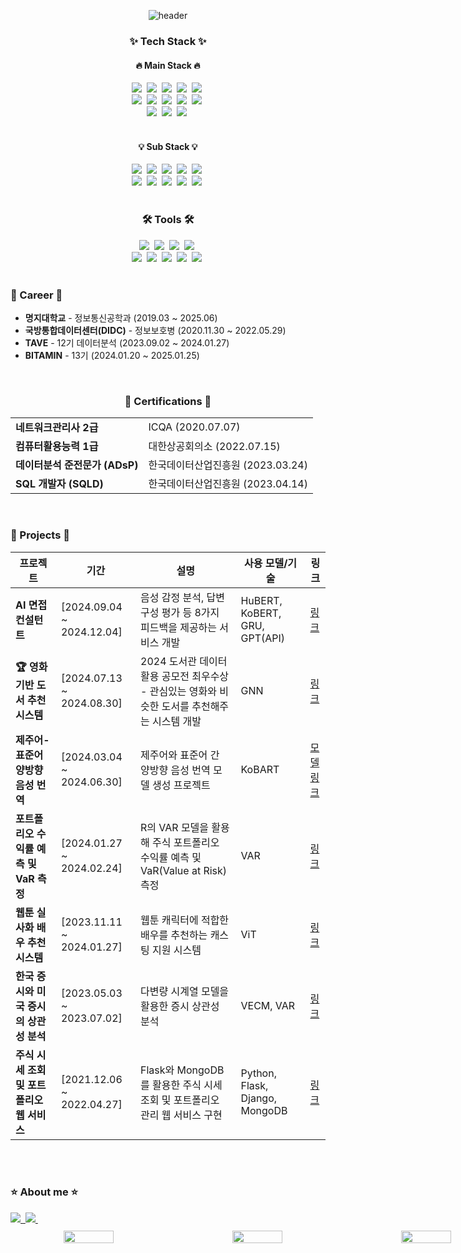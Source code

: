 <div align="center">

![header](https://capsule-render.vercel.app/api?type=waving&color=auto&height=300&section=header&text=Mae%20Seok&fontSize=90)  


<h3 align="center">✨ Tech Stack ✨</h3>

<!-- Main Stack -->
<h4 align="center">🔥 Main Stack 🔥</h4>
<div align="center">
  <img src="https://img.shields.io/badge/python-3670A0?style=for-the-badge&logo=python&logoColor=ffdd54" />&nbsp;
  <img src="https://img.shields.io/badge/r-276DC3?style=for-the-badge&logo=r&logoColor=white" />&nbsp;
  <img src="https://img.shields.io/badge/pandas-150458?style=for-the-badge&logo=pandas&logoColor=white" />&nbsp;
  <img src="https://img.shields.io/badge/numpy-4d77cf?style=for-the-badge&logo=numpy&logoColor=white" />&nbsp;
  <img src="https://img.shields.io/badge/opencv-11557C?style=for-the-badge&logo=opencv&logoColor=white" />&nbsp;
  <br>
  <img src="https://img.shields.io/badge/tensorflow-FF6F00?style=for-the-badge&logo=tensorflow&logoColor=white" />&nbsp;
  <img src="https://img.shields.io/badge/keras-D00000?style=for-the-badge&logo=keras&logoColor=white" />&nbsp;
  <img src="https://img.shields.io/badge/pytorch-EE4C2C?style=for-the-badge&logo=pytorch&logoColor=white" />&nbsp;
  <img src="https://img.shields.io/badge/matplotlib-336699?style=for-the-badge&logo=matplotlib&logoColor=white" />&nbsp;
  <img src="https://img.shields.io/badge/seaborn-39A6DF?style=for-the-badge&logoColor=white" />&nbsp;
  <br>
  <img src="https://img.shields.io/badge/plotly-3F4F75?style=for-the-badge&logo=plotly&logoColor=white" />&nbsp;
  <img src="https://img.shields.io/badge/scikit--learn-F7931E?style=for-the-badge&logo=scikit-learn&logoColor=white" />&nbsp;
  <img src="https://img.shields.io/badge/statsmodels-0062C7?style=for-the-badge&logoColor=white" />&nbsp;
</div>

<br>

<!-- Sub Stack -->
<h4 align="center">💡 Sub Stack 💡</h4>
<div align="center">
  <img src="https://img.shields.io/badge/c-A8B9CC?style=for-the-badge&logo=c&logoColor=white" />&nbsp;
  <img src="https://img.shields.io/badge/java-007396?style=for-the-badge&logo=java&logoColor=white" />&nbsp;
  <img src="https://img.shields.io/badge/javascript-F7DF1E?style=for-the-badge&logo=javascript&logoColor=black" />&nbsp;
  <img src="https://img.shields.io/badge/flask-000000?style=for-the-badge&logo=flask&logoColor=white" />&nbsp;
  <img src="https://img.shields.io/badge/django-092E20?style=for-the-badge&logo=django&logoColor=white" />&nbsp;
  <br>
  <img src="https://img.shields.io/badge/html5-E34F26?style=for-the-badge&logo=html5&logoColor=white" />&nbsp;
  <img src="https://img.shields.io/badge/css3-1572B6?style=for-the-badge&logo=css3&logoColor=white" />&nbsp;
  <img src="https://img.shields.io/badge/react-61DAFB?style=for-the-badge&logo=react&logoColor=black" />&nbsp;
  <img src="https://img.shields.io/badge/linux-FCC624?style=for-the-badge&logo=linux&logoColor=black" />&nbsp;
  <img src="https://img.shields.io/badge/mysql-4479A1?style=for-the-badge&logo=mysql&logoColor=white" />&nbsp;
</div>

<br>

<h3 align="center">🛠 Tools 🛠</h3>
<div align="center">
  <img src="https://img.shields.io/badge/git-F05033.svg?style=for-the-badge&logo=git&logoColor=white" />&nbsp
  <img src="https://img.shields.io/badge/github-181717.svg?style=for-the-badge&logo=github&logoColor=white" />&nbsp
  <img src="https://img.shields.io/badge/Notion-F3F3F3.svg?style=for-the-badge&logo=notion&logoColor=black" />&nbsp
  <img src="https://img.shields.io/badge/miricanvas-03C75A.svg?style=for-the-badge&logo=canvas&logoColor=white" />&nbsp
</div>

<div align="center">
  <img src="https://img.shields.io/badge/anaconda-44A833?style=for-the-badge&logo=anaconda&logoColor=white" />&nbsp;
  <img src="https://img.shields.io/badge/kaggle-20BEFF?style=for-the-badge&logo=kaggle&logoColor=white" />&nbsp;
  <img src="https://img.shields.io/badge/colab-F9AB00?style=for-the-badge&logo=googlecolab&logoColor=white" />&nbsp;
  <img src="https://img.shields.io/badge/VSCode-2C2C32.svg?style=for-the-badge&logo=visual-studio-code&logoColor=22ABF3" />&nbsp
  <img src="https://img.shields.io/badge/jupyter-2C2C32.svg?style=for-the-badge&logo=jupyter&logoColor=F37726" />&nbsp
<!--   <img src="https://img.shields.io/badge/Colab-2C2C32.svg?style=for-the-badge&logo=googlecolab&logoColor=F9AB00" />&nbsp -->
</div>

<br>

<!-- Career -->
<h3 align="left">💼 Career 💼</h3>
<div align="left">
  <ul>
    <li><strong>명지대학교</strong> - 정보통신공학과 (2019.03 ~ 2025.06)<br></li>
    <li><strong>국방통합데이터센터(DIDC)</strong> - 정보보호병 (2020.11.30 ~ 2022.05.29)<br></li>
    <li><strong>TAVE</strong> - 12기 데이터분석 (2023.09.02 ~ 2024.01.27)<br></li>
    <li><strong>BITAMIN</strong> - 13기 (2024.01.20 ~ 2025.01.25)<br></li>
  </ul>
</div>

<br>
<!-- Certifications -->
<h3>📜 Certifications 📜</h3>
<div align="left">
  <table>
    <tr>
      <td><strong>네트워크관리사 2급</strong></td>
      <td>ICQA (2020.07.07)</td>
    </tr>
    <tr>
      <td><strong>컴퓨터활용능력 1급</strong></td>
      <td>대한상공회의소 (2022.07.15)</td>
    </tr>
    <tr>
      <td><strong>데이터분석 준전문가 (ADsP)</strong></td>
      <td>한국데이터산업진흥원 (2023.03.24)</td>
    </tr>
    <tr>
      <td><strong>SQL 개발자 (SQLD)</strong></td>
      <td>한국데이터산업진흥원 (2023.04.14)</td>
    </tr>
  </table>
</div>

<br>


<!-- Projects -->
<h3 align="left">📂 Projects 📂</h3>
<table>
  <thead>
    <tr>
      <th>프로젝트</th>
      <th>기간</th>
      <th>설명</th>
      <th>사용 모델/기술</th>
      <th>링크     </th>
    </tr>
  </thead>
  <tbody>
    <tr>
      <td><strong>AI 면접 컨설턴트</strong></td>
      <td>[2024.09.04 ~ 2024.12.04]</td>
      <td>음성 감정 분석, 답변 구성 평가 등 8가지 피드백을 제공하는 서비스 개발</td>
      <td>HuBERT, KoBERT, GRU, GPT(API)</td>
      <td><a href="https://github.com/maeseok/AI-Interview-consultant">링크</a></td>
    </tr>
    <tr>
      <td><strong>🏆 영화 기반 도서 추천 시스템</strong></td>
      <td>[2024.07.13 ~ 2024.08.30]</td>
      <td>2024 도서관 데이터 활용 공모전 최우수상 - 관심있는 영화와 비슷한 도서를 추천해주는 시스템 개발</td>
      <td>GNN</td>
      <td><a href="https://github.com/maeseok/Movie-based-Book-Recommendation-System">링크</a></td>
    </tr>
    <tr>
      <td><strong>제주어-표준어 양방향 음성 번역</strong></td>
      <td>[2024.03.04 ~ 2024.06.30]</td>
      <td>제주어와 표준어 간 양방향 음성 번역 모델 생성 프로젝트</td>
      <td>KoBART</td>
      <td>
        <a href="https://huggingface.co/Junhoee/Kobart-Jeju-translation">모델</a><br>
        <a href="https://github.com/maeseok/Jeju_Translation.github.io">링크</a>
      </td>
    </tr>
    <tr>
      <td><strong>포트폴리오 수익률 예측 및 VaR 측정</strong></td>
      <td>[2024.01.27 ~ 2024.02.24]</td>
      <td>R의 VAR 모델을 활용해 주식 포트폴리오 수익률 예측 및 VaR(Value at Risk) 측정</td>
      <td>VAR</td>
      <td><a href="https://blog.naver.com/mae_seok/223373229427">링크</a></td>
    </tr>
    <tr>
      <td><strong>웹툰 실사화 배우 추천 시스템</strong></td>
      <td>[2023.11.11 ~ 2024.01.27]</td>
      <td>웹툰 캐릭터에 적합한 배우를 추천하는 캐스팅 지원 시스템</td>
      <td>ViT</td>
      <td><a href="https://github.com/maeseok/Webtoon-live-action-actor-recommendation-system">링크</a></td>
    </tr>
    <tr>
      <td><strong>한국 증시와 미국 증시의 상관성 분석</strong></td>
      <td>[2023.05.03 ~ 2023.07.02]</td>
      <td>다변량 시계열 모델을 활용한 증시 상관성 분석</td>
      <td>VECM, VAR</td>
      <td><a href="https://github.com/maeseok/Data-toyproject">링크</a></td>
    </tr>
    <tr>
      <td><strong>주식 시세 조회 및 포트폴리오 웹 서비스</strong></td>
      <td>[2021.12.06 ~ 2022.04.27]</td>
      <td>Flask와 MongoDB를 활용한 주식 시세 조회 및 포트폴리오 관리 웹 서비스 구현</td>
      <td>Python, Flask, Django, MongoDB</td>
      <td><a href="https://github.com/maeseok/Finacne_portfolio_service">링크</a></td>
    </tr>
  </tbody>
</table>

<br>
<br>

<!-- About Me -->
<h3 align="left">⭐ About me ⭐</h3>

<!-- Contact -->
<div align="left" style="margin-bottom: 10px;">
  <a href="mailto:gudtjr3638@mju.ac.kr">
    <img src="https://img.shields.io/badge/gudtjr3638@mju.ac.kr-0078D4?style=for-the-badge&logo=microsoftoutlook&logoColor=white" />&nbsp;
  </a>
  <a href="https://blog.naver.com/mae_seok">
    <img src="https://img.shields.io/badge/BLOG-03C75A?style=for-the-badge&logo=naver&logoColor=white" />&nbsp;
  </a>
</div>

<!-- GitHub Stats, Languages, BOJ Badge in One Row -->
<div style="display: flex; justify-content: flex-start; align-items: center; gap: 20px;">
  <!-- GitHub Stats -->
  <img src="https://github-readme-stats.vercel.app/api?username=maeseok&show_icons=true&theme=default" style="width: 32%; min-width: 250px; height: auto;" />

  <!-- Most Used Languages -->
  <img src="https://github-readme-stats.vercel.app/api/top-langs/?username=maeseok&layout=compact&langs_count=4&theme=default" style="width: 32%; min-width: 250px; height: auto;" />

  <!-- BOJ Badge -->
  <img src="http://mazassumnida.wtf/api/v2/generate_badge?boj=hs1144" style="width: 32%; min-width: 250px; height: auto;" />
</div>
